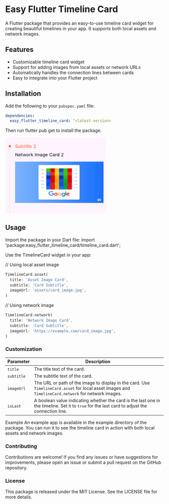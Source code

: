 # Easy Flutter Timeline Card

A Flutter package that provides an easy-to-use timeline card widget for creating beautiful timelines in your app. It supports both local assets and network images.

## Features

- Customizable timeline card widget
- Support for adding images from local assets or network URLs
- Automatically handles the connection lines between cards
- Easy to integrate into your Flutter project

## Installation

Add the following to your `pubspec.yaml` file:

```yaml
dependencies:
  easy_flutter_timeline_card: ^<latest-version>
  ```

Then run flutter pub get to install the package.

<img src="https://raw.githubusercontent.com/alionurozdemir/easy_flutter_timeline_card/main/screenshot/cover.png" width="320px" />

## Usage
Import the package in your Dart file:
import 'package:easy_flutter_timeline_card/timeline_card.dart';

Use the TimelineCard widget in your app:

// Using local asset image

```dart
TimelineCard.asset(
  title: 'Asset Image Card',
  subtitle: 'Card Subtitle',
  imageUrl: 'assets/card_image.jpg',
)
```

// Using network image
```dart
TimelineCard.network(
  title: 'Network Image Card',
  subtitle: 'Card Subtitle',
  imageUrl: 'https://example.com/card_image.jpg',
)
```

### Customization

| Parameter | Description |
|-----------|-------------|
| `title` | The title text of the card. |
| `subtitle` | The subtitle text of the card. |
| `imageUrl` | The URL or path of the image to display in the card. Use `TimelineCard.asset` for local asset images and `TimelineCard.network` for network images. |
| `isLast` | A boolean value indicating whether the card is the last one in the timeline. Set it to `true` for the last card to adjust the connection line. |


Example
An example app is available in the example directory of the package. You can run it to see the timeline card in action with both local assets and network images.

### Contributing
Contributions are welcome! If you find any issues or have suggestions for improvements, please open an issue or submit a pull request on the GitHub repository.

### License
This package is released under the MIT License. See the LICENSE file for more details.

